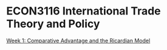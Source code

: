 # ECON3116 International Trade Theory and Policy

[Week 1:  Comparative Advantage and the Ricardian Model](./week1/week1.md)
